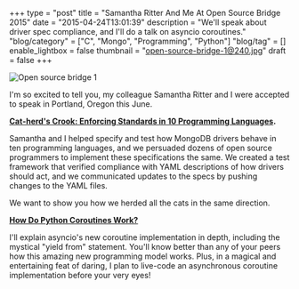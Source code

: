 +++
type = "post"
title = "Samantha Ritter And Me At Open Source Bridge 2015"
date = "2015-04-24T13:01:39"
description = "We'll speak about driver spec compliance, and I'll do a talk on asyncio coroutines."
"blog/category" = ["C", "Mongo", "Programming", "Python"]
"blog/tag" = []
enable_lightbox = false
thumbnail = "open-source-bridge-1@240.jpg"
draft = false
+++

<p><img style="display:block; margin-left:auto; margin-right:auto;" src="open-source-bridge-1.jpg" alt="Open source bridge 1" title="Open source bridge 1" /></p>
<p>I'm so excited to tell you, my colleague Samantha Ritter and I were accepted to speak in Portland, Oregon this June.</p>
<p><strong><a href="http://opensourcebridge.org/proposals/1580">Cat-herd's Crook: Enforcing Standards in 10 Programming Languages</a>.</strong></p>
<p>Samantha and I helped specify and test how MongoDB drivers behave in ten programming languages, and we persuaded dozens of open source programmers to implement these specifications the same. We created a test framework that verified compliance with YAML descriptions of how drivers should act, and we communicated updates to the specs by pushing changes to the YAML files.</p>
<p>We want to show you how we herded all the cats in the same direction.</p>
<p><strong><a href="http://opensourcebridge.org/proposals/1582">How Do Python Coroutines Work?</a></strong></p>
<p>I'll explain asyncio's new coroutine implementation in depth, including the mystical "yield from" statement. You'll know better than any of your peers how this amazing new programming model works. Plus, in a magical and entertaining feat of daring, I plan to live-code an asynchronous coroutine implementation before your very eyes!</p>
    